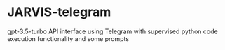 # JARVIS-telegram
gpt-3.5-turbo API interface using Telegram with supervised python code execution functionality and some prompts
